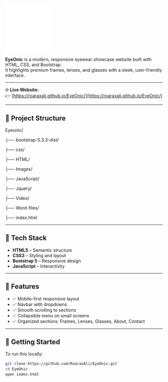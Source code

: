 # <p align="center">
  <img src="Images/1-removebg-preview (1).png" alt="EyeOnic Logo" width="150"/>
</p>

**EyeOnic** is a modern, responsive eyewear showcase website 
built with HTML, CSS, and Bootstrap.  
It highlights premium frames, lenses, and glasses with a sleek, user-friendly interface.

---

🌐 **Live Website:**  
👉 [https://roaraxali.github.io/EyeOnic/](https://roaraxali.github.io/EyeOnic/)

---

## 📁 Project Structure

Eyeonic/

├── bootstrap-5.3.3-dist/

├── css/

├── HTML/

├── Images/

├── JavaScript/

├── Jquery/

├── Video/

├── Word-files/

├── index.html

---

## 🔧 Tech Stack

- **HTML5** – Semantic structure
- **CSS3** – Styling and layout
- **Bootstrap 5** – Responsive design
- **JavaScript** – Interactivity

---

## 📱 Features

- ✅ Mobile-first responsive layout
- ✅ Navbar with dropdowns
- ✅ Smooth scrolling to sections
- ✅ Collapsible menu on small screens
- ✅ Organized sections: Frames, Lenses, Glasses, About, Contact

---

## 🚀 Getting Started

To run this locally:

```bash
git clone https://github.com/RoaraxAli/EyeOnic.git
cd EyeOnic
open index.html

